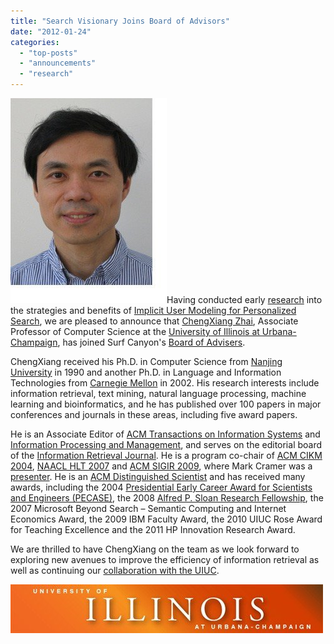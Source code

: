 ```yaml
---
title: "Search Visionary Joins Board of Advisors"
date: "2012-01-24"
categories: 
  - "top-posts"
  - "announcements"
  - "research"
---
```


![](/assets/images/rank-dynamics/ChengXiang.jpg "ChengXiang Zhai")Having conducted early [research](http://blog.surfcanyon.com/category/research/) into the strategies and benefits of [Implicit User Modeling for Personalized Search](http://sifaka.cs.uiuc.edu/czhai/pub/cikm05-ucair.pdf), we are pleased to announce that [ChengXiang Zhai](http://www.cs.uiuc.edu/homes/czhai/ "ChengXiang Zhai"), Associate Professor of Computer Science at the [University of Illinois at Urbana-Champaign](http://cs.illinois.edu/), has joined Surf Canyon's [Board of Advisers](http://www.surfcanyon.com/team.jsp).

ChengXiang received his Ph.D. in Computer Science from [Nanjing University](http://www.nju.edu.cn/) in 1990 and another Ph.D. in Language and Information Technologies from [Carnegie Mellon](http://www.cs.cmu.edu/) in 2002. His research interests include information retrieval, text mining, natural language processing, machine learning and bioinformatics, and he has published over 100 papers in major conferences and journals in these areas, including five award papers.

He is an Associate Editor of [ACM Transactions on Information Systems](http://www.acm.org/pubs/tois/) and [Information Processing and Management](http://www.elsevier.com/wps/find/journaldescription.cws_home/244/description#description), and serves on the editorial board of the [Information Retrieval Journal](http://www.springerlink.com/content/103814/). He is a program co-chair of [ACM CIKM 2004](http://ir.iit.edu/cikm2004/index.html), [NAACL HLT 2007](http://www.cs.rochester.edu/meetings/hlt-naacl07/) and [ACM SIGIR 2009](http://sigir2009.org/), where Mark Cramer was a [presenter](http://blog.surfcanyon.com/2009/07/15/selected-for-oral-presentation-at-sigir-09/). He is an [ACM Distinguished Scientist](http://awards.acm.org/homepage.cfm?year=2009&awd=157) and has received many awards, including the 2004 [Presidential Early Career Award for Scientists and Engineers (PECASE)](http://www.nsf.gov/news/news_summ.jsp?cntn_id=104239&org=NSF&from=news), the 2008 [Alfred P. Sloan Research Fellowship](http://www.sloan.org/programs/fellowshiplist.shtml), the 2007 Microsoft Beyond Search – Semantic Computing and Internet Economics Award, the 2009 IBM Faculty Award, the 2010 UIUC Rose Award for Teaching Excellence and the 2011 HP Innovation Research Award.

We are thrilled to have ChengXiang on the team as we look forward to exploring new avenues to improve the efficiency of information retrieval as well as continuing our [collaboration with the UIUC](http://blog.surfcanyon.com/2009/02/27/collaborating-with-the-university-of-illinois-at-urbana-champagne/).

![](/assets/images/rank-dynamics/UIUC-banner.jpg "University of Illinois at Urbana-Champaign")
